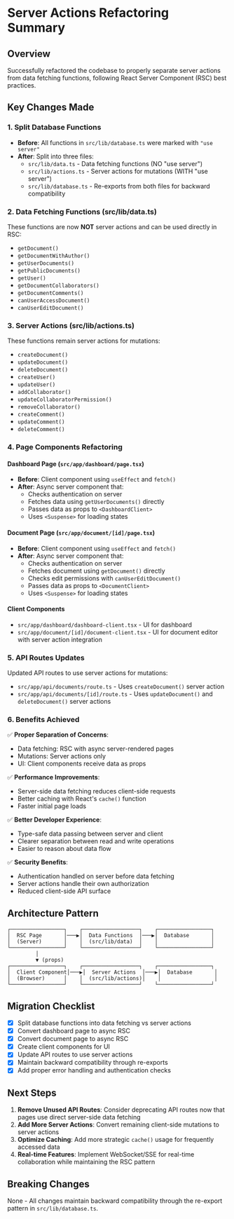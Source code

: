 # Server Actions Refactoring Summary

## Overview
Successfully refactored the codebase to properly separate server actions from data fetching functions, following React Server Component (RSC) best practices.

## Key Changes Made

### 1. **Split Database Functions** 
- **Before**: All functions in `src/lib/database.ts` were marked with `"use server"`
- **After**: Split into three files:
  - `src/lib/data.ts` - Data fetching functions (NO "use server")
  - `src/lib/actions.ts` - Server actions for mutations (WITH "use server")
  - `src/lib/database.ts` - Re-exports from both files for backward compatibility

### 2. **Data Fetching Functions** (src/lib/data.ts)
These functions are now **NOT** server actions and can be used directly in RSC:
- `getDocument()`
- `getDocumentWithAuthor()`
- `getUserDocuments()`
- `getPublicDocuments()`
- `getUser()`
- `getDocumentCollaborators()`
- `getDocumentComments()`
- `canUserAccessDocument()`
- `canUserEditDocument()`

### 3. **Server Actions** (src/lib/actions.ts)
These functions remain server actions for mutations:
- `createDocument()`
- `updateDocument()`
- `deleteDocument()`
- `createUser()`
- `updateUser()`
- `addCollaborator()`
- `updateCollaboratorPermission()`
- `removeCollaborator()`
- `createComment()`
- `updateComment()`
- `deleteComment()`

### 4. **Page Components Refactoring**

#### Dashboard Page (`src/app/dashboard/page.tsx`)
- **Before**: Client component using `useEffect` and `fetch()`
- **After**: Async server component that:
  - Checks authentication on server
  - Fetches data using `getUserDocuments()` directly
  - Passes data as props to `<DashboardClient>`
  - Uses `<Suspense>` for loading states

#### Document Page (`src/app/document/[id]/page.tsx`)  
- **Before**: Client component using `useEffect` and `fetch()`
- **After**: Async server component that:
  - Checks authentication on server
  - Fetches document using `getDocument()` directly
  - Checks edit permissions with `canUserEditDocument()`
  - Passes data as props to `<DocumentClient>`
  - Uses `<Suspense>` for loading states

#### Client Components
- `src/app/dashboard/dashboard-client.tsx` - UI for dashboard
- `src/app/document/[id]/document-client.tsx` - UI for document editor with server action integration

### 5. **API Routes Updates**
Updated API routes to use server actions for mutations:
- `src/app/api/documents/route.ts` - Uses `createDocument()` server action
- `src/app/api/documents/[id]/route.ts` - Uses `updateDocument()` and `deleteDocument()` server actions

### 6. **Benefits Achieved**

✅ **Proper Separation of Concerns**:
- Data fetching: RSC with async server-rendered pages
- Mutations: Server actions only
- UI: Client components receive data as props

✅ **Performance Improvements**:
- Server-side data fetching reduces client-side requests
- Better caching with React's `cache()` function
- Faster initial page loads

✅ **Better Developer Experience**:
- Type-safe data passing between server and client
- Clearer separation between read and write operations
- Easier to reason about data flow

✅ **Security Benefits**:
- Authentication handled on server before data fetching
- Server actions handle their own authorization
- Reduced client-side API surface

## Architecture Pattern

```
┌─────────────────┐    ┌──────────────────┐    ┌─────────────────┐
│  RSC Page       │───▶│  Data Functions  │───▶│  Database       │
│  (Server)       │    │  (src/lib/data)  │    │                 │
└─────────────────┘    └──────────────────┘    └─────────────────┘
         │
         ▼ (props)
┌─────────────────┐    ┌──────────────────┐    ┌─────────────────┐
│  Client Component│───▶│  Server Actions  │───▶│  Database       │
│  (Browser)      │    │  (src/lib/actions)│    │                 │
└─────────────────┘    └──────────────────┘    └─────────────────┘
```

## Migration Checklist

- [x] Split database functions into data fetching vs server actions
- [x] Convert dashboard page to async RSC
- [x] Convert document page to async RSC  
- [x] Create client components for UI
- [x] Update API routes to use server actions
- [x] Maintain backward compatibility through re-exports
- [x] Add proper error handling and authentication checks

## Next Steps

1. **Remove Unused API Routes**: Consider deprecating API routes now that pages use direct server-side data fetching
2. **Add More Server Actions**: Convert remaining client-side mutations to server actions
3. **Optimize Caching**: Add more strategic `cache()` usage for frequently accessed data
4. **Real-time Features**: Implement WebSocket/SSE for real-time collaboration while maintaining the RSC pattern

## Breaking Changes

None - All changes maintain backward compatibility through the re-export pattern in `src/lib/database.ts`.
